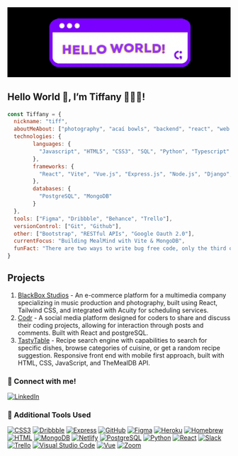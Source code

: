 <!-- <div id="header" align="center"> -->
  <img src="./assets/helloworld.gif"/>
<!-- </div> -->

## Hello World 👋, I’m Tiffany 👩🏻‍💻!
```js
const Tiffany = {
  nickname: "tiff",
  aboutMeAbout: ["photography", "acaí bowls", "backend", "react", "web design"],
  technologies: {
        languages: { 
          "Javascript", "HTML5", "CSS3", "SQL", "Python", "Typescript"
        },
        frameworks: {
          "React", "Vite", "Vue.js", "Express.js", "Node.js", "Django", "Mongoose"
        },
        databases: {
          "PostgreSQL", "MongoDB"
        }
  },
  tools: ["Figma", "Dribbble", "Behance", "Trello"],
  versionControl: ["Git", "Github"],
  other: ["Bootstrap", "RESTful APIs", "Google Oauth 2.0"],
  currentFocus: "Building MealMind with Vite & MongoDB",
  funFact: "There are two ways to write bug free code, only the third one works"
}
```
## Projects 
1. [BlackBox Studios](https://github.com/tiffpereira/BlackBox-Studios) - An e-commerce platform for a multimedia company specializing in music production and photography, built using React, Tailwind CSS, and integrated with Acuity for scheduling services.
2. [Codr](https://github.com/RTSY-P3/Frontend) - A social media platform designed for coders to share and discuss their coding projects, allowing for interaction through posts and comments. Built with React and postgreSQL.
3. [TastyTable](https://github.com/tiffpereira/Project_1_tasty_table) - Recipe search engine with capabilities to search for specific dishes, browse categories of cuisine, or get a random recipe suggestion. Responsive front end with mobile first approach, built with HTML, CSS, JavaScript, and TheMealDB API.

### 👥 Connect with me!
[![LinkedIn](https://img.shields.io/badge/-Tiffany%20Pereira-0A66C2?style=for-the-badge&logo=LinkedIn&logoColor=FFFFFF)](https://www.linkedin.com/in/tiffanympereira/)

### 🧰 Additional Tools Used 
[![CSS3](https://img.shields.io/badge/-CSS-239120?style=for-the-badge&logo=css3&logoColor=FFFFFF)](https://www.css.com)
[![Dribbble](https://img.shields.io/badge/-Dribbble-EA4C89?style=for-the-badge&logo=dribbble&logoColor=FFFFFF)](https://www.dribbble.com)
[![Express](https://img.shields.io/badge/-Express.js-404D59?style=for-the-badge&logo=express.js&logoColor=FFFFFF)](https://expressjs.com/)
[![GitHub](https://img.shields.io/badge/-GitHub-181717?style=for-the-badge&logo=GitHub&logoColor=FFFFFF)](https://www.github.com/)
[![Figma](https://img.shields.io/badge/-figma-%23F24E1E.svg?style=for-the-badge&logo=figma&logoColor=FFFFFF)](https://www.figma.com)
[![Heroku](https://img.shields.io/badge/-Heroku-430098?style=for-the-badge&logo=Heroku&logoColor=FFFFFF)](https://www.heroku.com/)
[![Homebrew](https://img.shields.io/badge/-Homebrew-FBB040?style=for-the-badge&logo=Homebrew&logoColor=FFFFFF)](https://brew.sh/)
[![HTML](https://img.shields.io/badge/-HTML-239120?style=for-the-badge&logo=html5&logoColor=FFFFFF)](https://www.html.com)
[![MongoDB](https://img.shields.io/badge/-MongoDB-4EA94B?style=for-the-badge&logo=mongodb&logoColor=FFFFFF)](https://www.mongodb.com/)
[![Netlify](https://img.shields.io/badge/-Netlify-00C7B7?style=for-the-badge&logo=netlify&logoColor=FFFFFF)](https://www.netlify.com)
[![PostgreSQL](https://img.shields.io/badge/-PostgreSQL-4169E1?style=for-the-badge&logo=PostgreSQL&logoColor=FFFFFF)](https://www.postgresql.org/)
[![Python](https://img.shields.io/badge/-Python-3776AB?style=for-the-badge&logo=Python&logoColor=FFFFFF)](https://www.python.org/)
[![React](https://img.shields.io/badge/-React-20232A?style=for-the-badge&logo=react&logoColor=FFFFFF)](https://www.react.com)
[![Slack](https://img.shields.io/badge/-Slack-4A154B?style=for-the-badge&logo=Slack&logoColor=FFFFFF)](https://slack.com/)
[![Trello](https://img.shields.io/badge/-Trello-0052CC?style=for-the-badge&logo=Trello&logoColor=FFFFFF)](https://trello.com/)
[![Visual Studio Code](https://img.shields.io/badge/-Visual%20Studio%20Code-007ACC?style=for-the-badge&logo=Visual%20Studio%20Code&logoColor=FFFFFF)](https://code.visualstudio.com/)
[![Vue](https://img.shields.io/badge/-Vue.js-35495E?style=for-the-badge&logo=vue.js&logoColor=FFFFFF)](https://www.vue.com)
[![Zoom](https://img.shields.io/badge/-Zoom-2D8CFF?style=for-the-badge&logo=zoom&logoColor=FFFFFF)](https://www.zoom.com)
